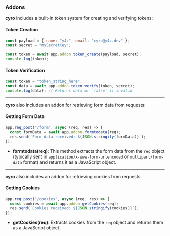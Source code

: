 ### Addons

**cyro** includes a built-in token system for creating and verifying tokens:

#### Token Creation

```javascript
const payload = { name: "y4z", email: "cyro@y4z.dev" };
const secret = "mySecretKey";

const token = await app.addon.token_create(payload, secret);
console.log(token);
```

#### Token Verification

```javascript
const token = "token_string_here";
const data = await app.addon.token_verify(token, secret);
console.log(data); // Returns data or `false` if invalid
```

---

**cyro** also includes an addon for retrieving form data from requests:

#### Getting Form Data

```javascript
app.req_post("/form", async (req, res) => {
  const formData = await app.addon.formtodata(req);
  res.send(`Form data received: ${JSON.stringify(formData)}`);
});
```

- **formtodata(req)**: This method extracts the form data from the `req` object (typically sent in `application/x-www-form-urlencoded` or `multipart/form-data` format) and returns it as a JavaScript object.

---

**cyro** also includes an addon for retrieving cookies from requests:

#### Getting Cookies

```javascript
app.req_post("/cookies", async (req, res) => {
  const cookies = await app.addon.getCookies(req);
  res.send(`Cookies received: ${JSON.stringify(cookies)}`);
});
```

- **getCookies(req)**: Extracts cookies from the `req` object and returns them as a JavaScript object.
